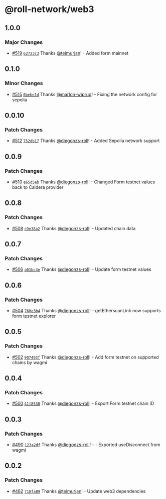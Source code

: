 # @roll-network/web3

## 1.0.0

### Major Changes

- [#519](https://github.com/roll-network/tryrolljs/pull/519) [`62723c3`](https://github.com/roll-network/tryrolljs/commit/62723c3054fafac0891b151fd916f22d6db2d49c) Thanks [@teimurjan](https://github.com/teimurjan)! - Added form mainnet

## 0.1.0

### Minor Changes

- [#515](https://github.com/roll-network/tryrolljs/pull/515) [`6bebe1d`](https://github.com/roll-network/tryrolljs/commit/6bebe1de1801bc236bec36758647938b77e6484d) Thanks [@marlon-wiprud](https://github.com/marlon-wiprud)! - Fixing the network config for sepolia

## 0.0.10

### Patch Changes

- [#512](https://github.com/roll-network/tryrolljs/pull/512) [`752db17`](https://github.com/roll-network/tryrolljs/commit/752db17e6b88905305c6167a286c99a15b6494d5) Thanks [@diegonzs-roll](https://github.com/diegonzs-roll)! - Added Sepolia network support

## 0.0.9

### Patch Changes

- [#510](https://github.com/roll-network/tryrolljs/pull/510) [`e65d5eb`](https://github.com/roll-network/tryrolljs/commit/e65d5ebdeea0eb90f23acfbc2f4d9cc54da01854) Thanks [@diegonzs-roll](https://github.com/diegonzs-roll)! - Changed Form testnet values back to Caldera provider

## 0.0.8

### Patch Changes

- [#508](https://github.com/roll-network/tryrolljs/pull/508) [`c9e38a2`](https://github.com/roll-network/tryrolljs/commit/c9e38a2b8525257885b639bd04f7bec3e80428fc) Thanks [@diegonzs-roll](https://github.com/diegonzs-roll)! - Updated chain data

## 0.0.7

### Patch Changes

- [#506](https://github.com/roll-network/tryrolljs/pull/506) [`a01bc4e`](https://github.com/roll-network/tryrolljs/commit/a01bc4e906b3d59808274f3f6d85c078bc03a32c) Thanks [@diegonzs-roll](https://github.com/diegonzs-roll)! - Update form testnet values

## 0.0.6

### Patch Changes

- [#504](https://github.com/roll-network/tryrolljs/pull/504) [`760e3b4`](https://github.com/roll-network/tryrolljs/commit/760e3b4ad78e743eae67751c4fc5db9287028d55) Thanks [@diegonzs-roll](https://github.com/diegonzs-roll)! - getEtherscanLink now supports form testnet explorer

## 0.0.5

### Patch Changes

- [#502](https://github.com/roll-network/tryrolljs/pull/502) [`907493f`](https://github.com/roll-network/tryrolljs/commit/907493f10eb85c8501f7ff66a3ecf82538cff913) Thanks [@diegonzs-roll](https://github.com/diegonzs-roll)! - Add form testnet on supported chains by wagmi

## 0.0.4

### Patch Changes

- [#500](https://github.com/roll-network/tryrolljs/pull/500) [`41f8538`](https://github.com/roll-network/tryrolljs/commit/41f85388a97e403105922ced089b0684a3d8b085) Thanks [@diegonzs-roll](https://github.com/diegonzs-roll)! - Export Form testnet chain ID

## 0.0.3

### Patch Changes

- [#490](https://github.com/roll-network/tryrolljs/pull/490) [`123a2df`](https://github.com/roll-network/tryrolljs/commit/123a2df0594038470e43e81a9f5a4707ac5e82c1) Thanks [@diegonzs-roll](https://github.com/diegonzs-roll)! - - Exported useDisconnect from wagmi

## 0.0.2

### Patch Changes

- [#482](https://github.com/roll-network/tryrolljs/pull/482) [`718fa89`](https://github.com/roll-network/tryrolljs/commit/718fa89ef352baf046b0bae43d5cdc6c11f74437) Thanks [@teimurjan](https://github.com/teimurjan)! - Update web3 dependencies
